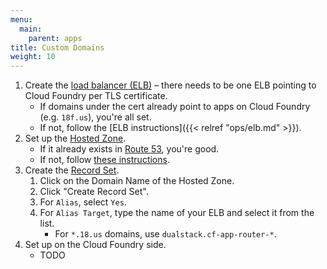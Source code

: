 ```yaml
---
menu:
  main:
    parent: apps
title: Custom Domains
weight: 10
---
```


1. Create the [load balancer (ELB)](http://aws.amazon.com/elasticloadbalancing/) – there needs to be one ELB pointing to Cloud Foundry per TLS certificate.
    * If domains under the cert already point to apps on Cloud Foundry (e.g. `18f.us`), you're all set.
    * If not, follow the [ELB instructions]({{< relref "ops/elb.md" >}}).
1. Set up the [Hosted Zone](http://docs.aws.amazon.com/Route53/latest/DeveloperGuide/AboutHZWorkingWith.html).
    * If it already exists in [Route 53](https://console.aws.amazon.com/route53/home?region=us-east-1#hosted-zones:), you're good.
    * If not, follow [these instructions](https://github.com/18F/tls-standards/tree/master/certificates#set-up-the-domain).
1. Create the [Record Set](http://docs.aws.amazon.com/Route53/latest/DeveloperGuide/rrsets-working-with.html).
    1. Click on the Domain Name of the Hosted Zone.
    1. Click "Create Record Set".
    1. For `Alias`, select `Yes`.
    1. For `Alias Target`, type the name of your ELB and select it from the list.
        * For `*.18.us` domains, use `dualstack.cf-app-router-*`.
1. Set up on the Cloud Foundry side.
    * TODO

